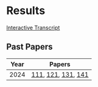 # Results

[Interactive Transcript](https://mylusi.lancaster.ac.uk/AcademicMarks/full_marks_combined.aspx)

## Past Papers

| Year |                                                         Papers                                                         |
| :--: | :--------------------------------------------------------------------------------------------------------------------: |
| 2024 | [111](/results/2024.111.pdf), [121](/results/2024.121.pdf), [131](/results/2024.131.pdf), [141](/results/2024.141.pdf) |
